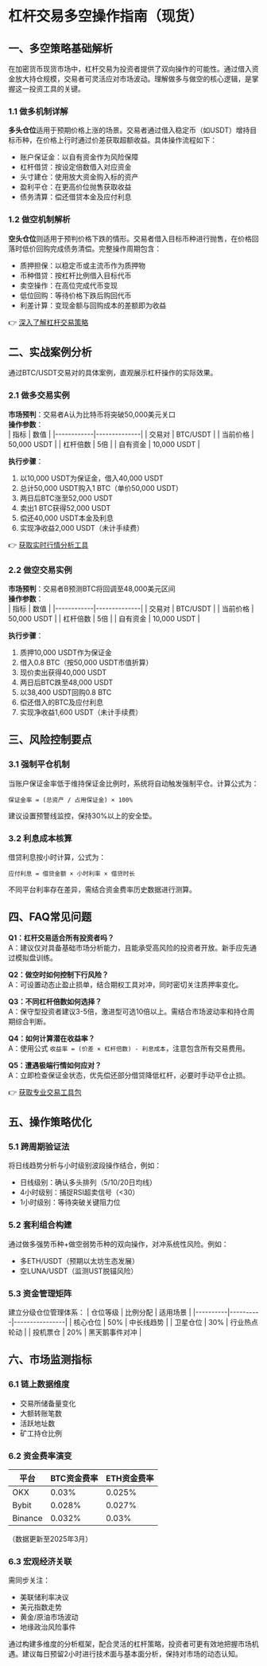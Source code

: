 # 杠杆交易多空操作指南（现货）

## 一、多空策略基础解析
在加密货币现货市场中，杠杆交易为投资者提供了双向操作的可能性。通过借入资金放大持仓规模，交易者可灵活应对市场波动。理解做多与做空的核心逻辑，是掌握这一投资工具的关键。

### 1.1 做多机制详解
**多头仓位**适用于预期价格上涨的场景。交易者通过借入稳定币（如USDT）增持目标币种，在价格上行时通过价差获取超额收益。具体操作流程如下：
- 账户保证金：以自有资金作为风险保障
- 杠杆借贷：按设定倍数借入对应资金
- 头寸建仓：使用放大资金购入标的资产
- 盈利平仓：在更高价位抛售获取收益
- 债务清算：偿还借贷本金及应付利息

### 1.2 做空机制解析
**空头仓位**则适用于预判价格下跌的情形。交易者借入目标币种进行抛售，在价格回落时低价回购完成债务清偿。完整操作周期包含：
- 质押担保：以稳定币或主流币作为质押物
- 币种借贷：按杠杆比例借入目标代币
- 卖空操作：在高位完成代币变现
- 低位回购：等待价格下跌后购回代币
- 利差计算：变现金额与回购成本的差额即为收益

👉 [深入了解杠杆交易策略](https://bit.ly/okx_welcome)

## 二、实战案例分析
通过BTC/USDT交易对的具体案例，直观展示杠杆操作的实际效果。

### 2.1 做多交易实例
**市场预判**：交易者A认为比特币将突破50,000美元关口  
**操作参数**：  
| 指标       | 数值         |
|------------|--------------|
| 交易对     | BTC/USDT     |
| 当前价格   | 50,000 USDT  |
| 杠杆倍数   | 5倍          |
| 自有资金   | 10,000 USDT  |

**执行步骤**：
1. 以10,000 USDT为保证金，借入40,000 USDT
2. 总计50,000 USDT购入1 BTC（单价50,000 USDT）
3. 两日后BTC涨至52,000 USDT
4. 卖出1 BTC获得52,000 USDT
5. 偿还40,000 USDT本金及利息
6. 实现净收益2,000 USDT（未计手续费）

👉 [获取实时行情分析工具](https://bit.ly/okx_welcome)

### 2.2 做空交易实例
**市场预判**：交易者B预测BTC将回调至48,000美元区间  
**操作参数**：  
| 指标       | 数值         |
|------------|--------------|
| 交易对     | BTC/USDT     |
| 当前价格   | 50,000 USDT  |
| 杠杆倍数   | 5倍          |
| 自有资金   | 10,000 USDT  |

**执行步骤**：
1. 质押10,000 USDT作为保证金
2. 借入0.8 BTC（按50,000 USDT市值折算）
3. 现价卖出获得40,000 USDT
4. 两日后BTC跌至48,000 USDT
5. 以38,400 USDT回购0.8 BTC
6. 偿还借入的BTC及应付利息
7. 实现净收益1,600 USDT（未计手续费）

## 三、风险控制要点
### 3.1 强制平仓机制
当账户保证金率低于维持保证金比例时，系统将自动触发强制平仓。计算公式为：
```
保证金率 = (总资产 / 占用保证金) × 100%
```
建议设置预警线监控，保持30%以上的安全垫。

### 3.2 利息成本核算
借贷利息按小时计算，公式为：
```
应付利息 = 借贷金额 × 小时利率 × 借贷时长
```
不同平台利率存在差异，需结合资金费率历史数据进行测算。

## 四、FAQ常见问题
**Q1：杠杆交易适合所有投资者吗？**  
A：建议仅对具备基础市场分析能力，且能承受高风险的投资者开放。新手应先通过模拟盘训练。

**Q2：做空时如何控制下行风险？**  
A：可设置动态止盈止损单，结合期权工具对冲，同时密切关注质押率变化。

**Q3：不同杠杆倍数如何选择？**  
A：保守型投资者建议3-5倍，激进型可选10倍以上。需结合市场波动率和持仓周期综合判断。

**Q4：如何计算潜在收益率？**  
A：使用公式 `收益率 = (价差 × 杠杆倍数) - 利息成本`，注意包含所有交易费用。

**Q5：遭遇极端行情如何应对？**  
A：立即检查保证金状态，优先偿还部分借贷降低杠杆，必要时手动平仓止损。

👉 [获取专业交易工具包](https://bit.ly/okx_welcome)

## 五、操作策略优化
### 5.1 跨周期验证法
将日线趋势分析与小时级别波段操作结合，例如：
- 日线级别：确认多头排列（5/10/20日均线）
- 4小时级别：捕捉RSI超卖信号（<30）
- 1小时级别：等待突破关键阻力位

### 5.2 套利组合构建
通过做多强势币种+做空弱势币种的双向操作，对冲系统性风险。例如：
- 多ETH/USDT（预期以太坊生态发展）
- 空LUNA/USDT（监测UST脱锚风险）

### 5.3 资金管理矩阵
建立分级仓位管理体系：
| 仓位等级 | 比例分配 | 适用场景       |
|----------|----------|----------------|
| 核心仓位 | 50%      | 中长线趋势     |
| 卫星仓位 | 30%      | 行业热点轮动   |
| 投机票仓 | 20%      | 黑天鹅事件对冲 |

## 六、市场监测指标
### 6.1 链上数据维度
- 交易所储备量变化
- 大额转账笔数
- 活跃地址数
- 矿工持仓比例

### 6.2 资金费率演变
| 平台       | BTC资金费率 | ETH资金费率 |
|------------|-------------|-------------|
| OKX        | 0.03%       | 0.025%      |
| Bybit      | 0.028%      | 0.027%      |
| Binance    | 0.032%      | 0.03%       |

（数据更新至2025年3月）

### 6.3 宏观经济关联
需同步关注：
- 美联储利率决议
- 美元指数走势
- 黄金/原油市场波动
- 地缘政治风险事件

通过构建多维度的分析框架，配合灵活的杠杆策略，投资者可更有效地把握市场机遇。建议每日预留2小时进行技术面与基本面分析，保持对市场的动态认知。